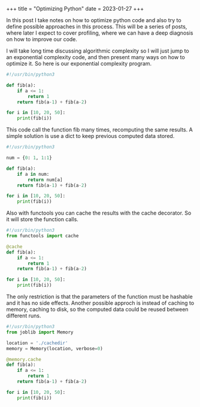 +++
title = "Optimizing Python"
date = 2023-01-27
+++

In this post I take notes on how to optimize python code and also try to define
possible approaches in this process. This will be a series of posts, where later
I expect to cover profiling, where we can have a deep diagnosis on how to improve
our code.

I will take long time discussing algorithmic complexity so I will just jump to an
exponential complexity code, and then present many ways on how to optimize it. So
here is our exponential complexity program.

```python
#!/usr/bin/python3

def fib(a):
    if a <= 1:
        return 1
    return fib(a-1) + fib(a-2)

for i in [10, 20, 50]:
    print(fib(i))
```

This code call the function fib many times, recomputing the same results. A simple
solution is use a dict to keep previous computed data stored.

```python
#!/usr/bin/python3

num = {0: 1, 1:1}

def fib(a):
    if a in num:
        return num[a]
    return fib(a-1) + fib(a-2)

for i in [10, 20, 50]:
    print(fib(i))
```
Also with functools you can cache the results with the cache decorator. So it will
store the function calls.

```python
#!/usr/bin/python3
from functools import cache

@cache
def fib(a):
    if a <= 1:
        return 1
    return fib(a-1) + fib(a-2)

for i in [10, 20, 50]:
    print(fib(i))
```

The only restriction is that the parameters of the function must be hashable and
it has no side effects. Another possible approch is instead of caching to memory,
caching to disk, so the computed data could be reused between different runs.

```python
#!/usr/bin/python3
from joblib import Memory

location = './cachedir'
memory = Memory(location, verbose=0)

@memory.cache
def fib(a):
    if a <= 1:
        return 1
    return fib(a-1) + fib(a-2)

for i in [10, 20, 50]:
    print(fib(i))
```
